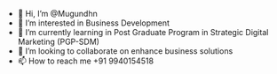 - 👋 Hi, I’m @Mugundhn
- 👀 I’m interested in Business Development
- 🌱 I’m currently learning in Post Graduate Program in
Strategic Digital Marketing (PGP-SDM)
- 💞️ I’m looking to collaborate on enhance business solutions
- 📫 How to reach me +91 9940154518 

<!---
Mugundhn/Mugundhn is a ✨ special ✨ repository because its `README.md` (this file) appears on your GitHub profile.
You can click the Preview link to take a look at your changes.
--->
